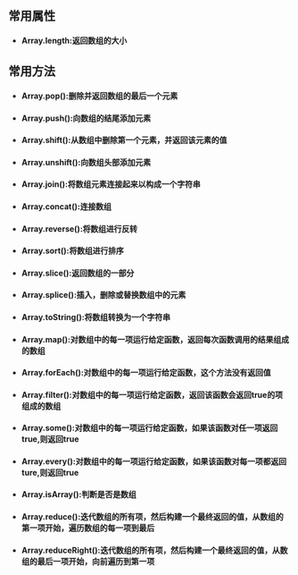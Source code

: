 ## 常用属性

- #### Array.length:返回数组的大小

## 常用方法

- #### Array.pop():删除并返回数组的最后一个元素

- #### Array.push():向数组的结尾添加元素

- #### Array.shift():从数组中删除第一个元素，并返回该元素的值

- #### Array.unshift():向数组头部添加元素

- #### Array.join():将数组元素连接起来以构成一个字符串

- #### Array.concat():连接数组

- #### Array.reverse():将数组进行反转

- #### Array.sort():将数组进行排序

- #### Array.slice():返回数组的一部分

- #### Array.splice():插入，删除或替换数组中的元素

- #### Array.toString():将数组转换为一个字符串

- #### Array.map():对数组中的每一项运行给定函数，返回每次函数调用的结果组成的数组

- #### Array.forEach():对数组中的每一项运行给定函数，这个方法没有返回值

- #### Array.filter():对数组中的每一项运行给定函数，返回该函数会返回true的项组成的数组

- #### Array.some():对数组中的每一项运行给定函数，如果该函数对任一项返回true,则返回true

- #### Array.every():对数组中的每一项运行给定函数，如果该函数对每一项都返回ture,则返回true

- #### Array.isArray():判断是否是数组

- #### Array.reduce():迭代数组的所有项，然后构建一个最终返回的值，从数组的第一项开始，遍历数组的每一项到最后

- #### Array.reduceRight():迭代数组的所有项，然后构建一个最终返回的值，从数组的最后一项开始，向前遍历到第一项



